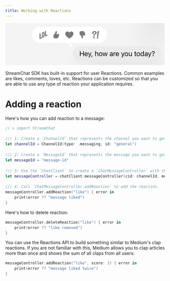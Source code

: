 ```yaml
---
title: Working with Reactions
---
```


![Reactions](../assets/message-reactions.png)

StreamChat SDK has built-in support for user Reactions. Common examples are likes, comments, loves, etc. Reactions can be customized so that you are able to use any type of reaction your application requires.

# Adding a reaction

Here's how you can add reaction to a message:

```swift
// > import StreamChat

/// 1: Create a `ChannelId` that represents the channel you want to get a message from.
let channelId = ChannelId(type: .messaging, id: "general")

/// 2: Create a `MessageId` that represents the message you want to get.
let messageId = "message-id"

/// 3: Use the `ChatClient` to create a `ChatMessageController` with the `ChannelId` and message id.
let messageController = chatClient.messageController(cid: channelId, messageId: messageId)

/// 4: Call `ChatMessageController.addReaction` to add the reaction.
messageController.addReaction("like") { error in
    print(error ?? "message liked")
}
```
        
Here's how to delete reaction:

```swift
messageController.deleteReaction("like") { error in
    print(error ?? "like removed")
}
```
        
You can use the Reactions API to build something similar to Medium's clap reactions. If you are not familiar with this, Medium allows you to clap articles more than once and shows the sum of all claps from all users:
```swift
messageController.addReaction("like", score: 2) { error in
    print(error ?? "message liked twice")
}
```

